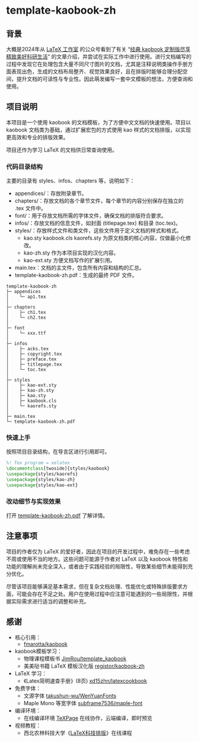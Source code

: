 # template-kaobook-zh

## 背景

大概是2024年从 [LaTeX 工作室](https://www.latexstudio.net) 的公众号看到了有关 “[经典 kaobook 定制版尽享精致美好科研生活](https://mp.weixin.qq.com/s/6YCZFB2w00ekm7VQZsEfLw)” 的文章介绍，并尝试在实际工作中进行使用。进行文档编写的过程中发现它在处理包含大量不同尺寸图片的文档，尤其是注释说明类操作手册方面表现出色，生成的文档布局整齐、视觉效果良好，且在排版时能够合理分配空间，提升文档的可读性与专业性。因此萌发编写一套中文模板的想法，方便查询和使用。

## 项目说明
本项目是一个使用 kaobook 的文档模板，为了方便中文文档的快速使用。项目以 kaobook 文档类为基础，通过扩展宏包的方式使用 kao 样式的文档排版，以实现更高效和专业的排版效果。

项目还作为学习 LaTeX 的文档供日常查询使用。

### 代码目录结构

主要的目录有 styles、infos、chapters 等，说明如下：

- appendices/：存放附录章节。
- chapters/：存放文档的各个章节文件，每个章节的内容分别保存在独立的 .tex 文件中。
- font/：用于存放文档所需的字体文件，确保文档的排版符合要求。
- infos/：存放文档的信息文件，如封面 (titlepage.tex) 和目录 (toc.tex)。
- styles/：存放样式文件和类文件，这些文件用于定义文档的样式和格式。
    - kao.sty kaobook.cls kaorefs.sty 为原文档类的核心内容，仅做最小化修改。
    - kao-zh.sty 作为本项目实现的汉化内容。
    - kao-ext.sty 方便文档写作的扩展引用。
- main.tex：文档的主文件，包含所有内容和结构的汇总。
- template-kaobook-zh.pdf：生成的最终 PDF 文件。

```
template-kaobook-zh
├─ appendices
│    └─ ap1.tex
│
├─ chapters
│    ├─ ch1.tex
│    └─ ch2.tex
│
├─ font
│    └─ xxx.ttf
│
├─ infos
│    ├─ acks.tex
│    ├─ copyright.tex
│    ├─ preface.tex
│    ├─ titlepage.tex
│    └─ toc.tex
│
├─ styles
│    ├─ kao-ext.sty
│    ├─ kao-zh.sty
│    ├─ kao.sty
│    ├─ kaobook.cls
│    └─ kaorefs.sty
│
├─ main.tex
└─ template-kaobook-zh.pdf
```

### 快速上手

按照项目目录结构，在导言区进行引用即可。

```latex
%! Tex program = xelatex
\documentclass[twoside]{styles/kaobook}
\usepackage{styles/kaorefs}
\usepackage{styles/kao-zh}
\usepackage{styles/kao-ext}
```

### 改动细节与实现效果

打开 [template-kaobook-zh.pdf](https://github.com/wenhq/template-kaobook-zh/blob/main/template-kaobook-zh.pdf) 了解详情。

## 注意事项

项目的作者仅为 LaTeX 的爱好者，因此在项目的开发过程中，难免存在一些考虑不周或使用不当的地方。这些问题可能源于作者对 LaTeX 以及 kaobook 特性和功能的理解尚未完全深入，或者由于实践经验的局限性，导致某些细节未能得到充分优化。

尽管该项目能够满足基本需求，但在复杂文档处理、性能优化或特殊排版要求方面，可能会存在不足之处。用户在使用过程中应注意可能遇到的一些局限性，并根据实际需求进行适当的调整和补充。

## 感谢

- 核心引用：
    - [fmarotta/kaobook](https://github.com/fmarotta/kaobook/) 
- kaobook模板学习：
    - 物理课程模板书 [JimRou/template_kaobook](https://github.com/JimRou/template_kaobook)
    - 美美哒书籍 LaTeX 模板汉化版 [registor/kaobook-zh](https://github.com/registor/kaobook-zh)
- LaTeX 学习：
    - 《Latex简明速查手册》(8页) [xd15zhn/latexcookbook](https://github.com/xd15zhn/latexcookbook)
- 免费字体：
    - 文源字体 [takushun-wu/WenYuanFonts](https://github.com/takushun-wu/WenYuanFonts)
    - Maple Mono 等宽字体 [subframe7536/maple-font](https://github.com/subframe7536/maple-font)
- 编译环境：
    - 在线编译环境 [TeXPage](https://www.texpage.com/zh/) 在线协作，云端编译，即时预览
- 视频教程：
    - 西北农林科技大学《[LaTeX科技排版](https://coursehome.zhihuishu.com/courseHome/1000095492#teachTeam)》在线课程